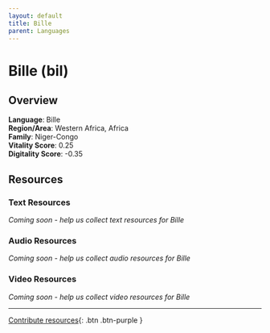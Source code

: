 ```yaml
---
layout: default
title: Bille
parent: Languages
---
```


# Bille (bil)

## Overview

**Language**: Bille  
**Region/Area**: Western Africa, Africa  
**Family**: Niger-Congo  
**Vitality Score**: 0.25  
**Digitality Score**: -0.35  

## Resources

### Text Resources
*Coming soon - help us collect text resources for Bille*

### Audio Resources
*Coming soon - help us collect audio resources for Bille*

### Video Resources
*Coming soon - help us collect video resources for Bille*

---

[Contribute resources](https://fairtrain.github.io/){: .btn .btn-purple }
